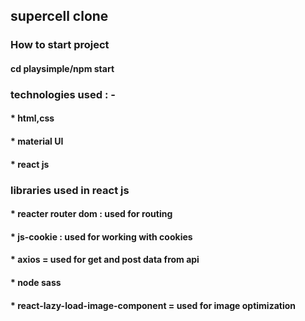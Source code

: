 ## supercell clone
### How to start project

#### cd playsimple/npm start

### technologies used : -
#### * html,css
#### * material UI
#### * react js
### libraries used in react js
#### * reacter router dom : used for routing
#### * js-cookie : used for working with cookies
#### * axios = used for get and post data from api
#### * node sass
#### * react-lazy-load-image-component = used for image optimization
